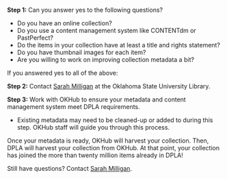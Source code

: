 **Step 1:** Can you answer yes to the following questions?

- Do you have an online collection?
- Do you use a content management system like CONTENTdm or PastPerfect?
- Do the items in your collection have at least a title and rights statement?
- Do you have thumbnail images for each item?
- Are you willing to work on improving collection metadata a bit?

If you answered yes to all of the above:

**Step 2:** Contact [Sarah Milligan](mailto:sarah.milligan@okstate.edu) at the Oklahoma State University Library.

**Step 3:** Work with OKHub to ensure your metadata and content management system meet DPLA requirements.

- Existing metadata may need to be cleaned-up or added to during this step. OKHub staff will guide you through this process.

Once your metadata is ready, OKHub will harvest your collection. Then, DPLA will harvest your collection from OKHub. At that point, your collection has joined the more than twenty million items already in DPLA!

Still have questions? Contact [Sarah Milligan](mailto:sarah.milligan@okstate.edu).




